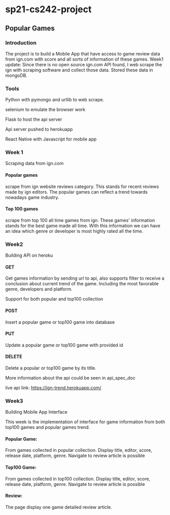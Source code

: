 # sp21-cs242-project
## Popular Games

### Introduction
The project is to build a Mobile App that have access to game
review data from ign.com with score and all sorts of information of
these games.
Week1 update:
Since there is no open source ign.com API found, I web scrape the ign
with scraping software and collect those data.
Stored these data in mongoDB.

### Tools
Python with pymongo and urllib to web scrape.

selenium to emulate the browser work

Flask to host the api server

Api server pushed to herokuapp

React Native with Javascript for mobile app


### Week 1 
Scraping data from ign.com

#### Popular games
scrape from ign website reviews category. This stands for recent reviews made
by ign editors. The popular games can reflect a trend towards nowadays game industry.

#### Top 100 games
scrape from top 100 all time games from ign. These games' information stands for the best
game made all time. With this information we can have an idea which genre or developer is most highly
rated all the time.

### Week2
Building API on heroku

#### GET
Get games information by sending url to api, also supports filter to receive a
conclusion about current trend of the game. Including the most favorable genre, developers and platform.

Support for both popular and top100 collection

#### POST 
Insert a popular game or top100 game into database

#### PUT
Update a popular game or top100 game with provided id

#### DELETE
Delete a popular or top100 game by its title.

More information about the api could be seen in api_spec_doc

live api link: https://ign-trend.herokuapp.com/

### Week3
Building Mobile App Interface

This week is the implementation of interface for game information from both top100 games and popular games trend.

#### Popular Game:
From games collected in popular collection.
Display title, editor, score, release date, platform, genre.
Navigate to review article is possible

#### Top100 Game:
From games collected in top100 collection.
Display title, editor, score, release date, platform, genre.
Navigate to review article is possible

#### Review:
The page display one game detailed review article.
